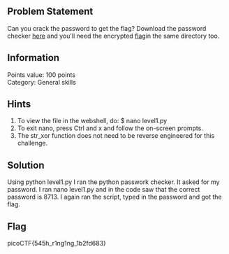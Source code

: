 <h2> Problem Statement </h2>
Can you crack the password to get the flag?
Download the password checker <a href = 'https://artifacts.picoctf.net/c/53/level1.py'>here</a> and you'll need the encrypted <a href='https://artifacts.picoctf.net/c/53/level1.flag.txt.enc'>flag</a>in the same directory too.
<h2> Information </h2>
Points value: 100 points<br>
Category: General skills
<h2> Hints </h2>
<ol>
<li>To view the file in the webshell, do: $ nano level1.py</li>
<li>To exit nano, press Ctrl and x and follow the on-screen prompts.</li>
<li>The str_xor function does not need to be reverse engineered for this challenge.</li>
</ol>
<h2> Solution </h2>
Using python level1.py I ran the python passwork checker. It asked for my password. I ran nano level1.py and in the code saw that the correct password is 8713. I again ran the script, typed in the password and got the flag.
<h2> Flag </h2>
picoCTF{545h_r1ng1ng_1b2fd683}
